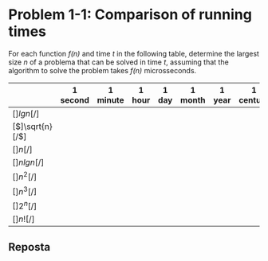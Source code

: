 # Problem 1-1: Comparison of running times

For each function _f(n)_ and time _t_ in the following table, determine the largest
size _n_ of a problema that can be solved in time _t_, assuming that the algorithm to
solve the problem takes _f(n)_ microsseconds.

|                 | 1 second | 1 minute | 1 hour | 1 day | 1 month | 1 year | 1 century |
|-----------------|:--------:|:--------:|:------:|:-----:|:-------:|:------:|:---------:|
| [$]lg n[/$]     |          |          |        |       |         |        |           |
| [$]\sqrt{n}[/$] |          |          |        |       |         |        |           |
| [$]n[/$]        |          |          |        |       |         |        |           |
| [$]n lg n[/$]   |          |          |        |       |         |        |           |
| [$]n^2[/$]      |          |          |        |       |         |        |           |
| [$]n^3[/$]      |          |          |        |       |         |        |           |
| [$]2^n[/$]      |          |          |        |       |         |        |           |
| [$]n![/$]       |          |          |        |       |         |        |           |

## Reposta